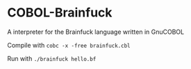# COBOL-Brainfuck
A interpreter for the Brainfuck language written in GnuCOBOL

Compile with
```cobc -x -free brainfuck.cbl```

Run with
```./brainfuck hello.bf```
